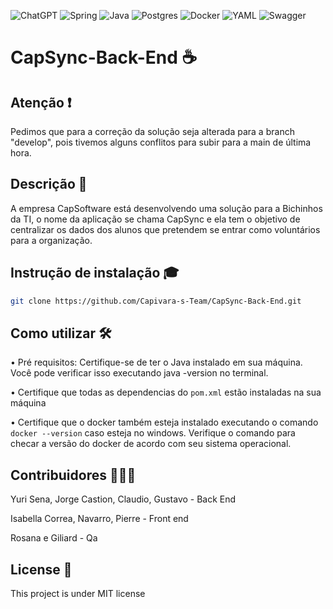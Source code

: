 ![ChatGPT](https://img.shields.io/badge/chatGPT-74aa9c?style=for-the-badge&logo=openai&logoColor=white)
![Spring](https://img.shields.io/badge/spring-%236DB33F.svg?style=for-the-badge&logo=spring&logoColor=white)
![Java](https://img.shields.io/badge/java-%23ED8B00.svg?style=for-the-badge&logo=openjdk&logoColor=white)
![Postgres](https://img.shields.io/badge/postgres-%23316192.svg?style=for-the-badge&logo=postgresql&logoColor=white)
![Docker](https://img.shields.io/badge/docker-%230db7ed.svg?style=for-the-badge&logo=docker&logoColor=white)
![YAML](https://img.shields.io/badge/yaml-%23ffffff.svg?style=for-the-badge&logo=yaml&logoColor=151515)
![Swagger](https://img.shields.io/badge/-Swagger-%23Clojure?style=for-the-badge&logo=swagger&logoColor=white)
# CapSync-Back-End ☕

## Atenção ❗
Pedimos que para a correção da solução seja alterada para a branch "develop", pois tivemos alguns conflitos para subir para a main de última hora. 

## Descrição 📃
A empresa CapSoftware está desenvolvendo uma solução para a Bichinhos da TI, 
o nome da aplicação se chama CapSync e ela tem o objetivo de centralizar 
os dados dos alunos que pretendem se entrar como voluntários para a organização.

## Instrução de instalação 🎓

```bash
git clone https://github.com/Capivara-s-Team/CapSync-Back-End.git
```

## Como utilizar 🛠️

• Pré requisitos: Certifique-se de ter o Java instalado em sua máquina. Você pode verificar isso executando java -version no terminal.

• Certifique que todas as dependencias do ```pom.xml``` estão instaladas na sua máquina

• Certifique que o docker também esteja instalado executando o comando ```docker --version``` caso esteja no windows. Verifique o comando para checar a versão do docker de acordo com seu sistema operacional.

## Contribuidores 🙎🏻‍♂️
Yuri Sena, Jorge Castion, Claudio, Gustavo - Back End

Isabella Correa, Navarro, Pierre - Front end

Rosana e Giliard - Qa

## License 📃

This project is under MIT license



